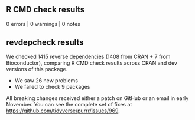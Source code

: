 ## R CMD check results

0 errors | 0 warnings | 0 notes

## revdepcheck results

We checked 1415 reverse dependencies (1408 from CRAN + 7 from Bioconductor), comparing R CMD check results across CRAN and dev versions of this package.

 * We saw 26 new problems
 * We failed to check 9 packages

All breaking changes received either a patch on GitHub or an email in early November. You can see the complete set of fixes at https://github.com/tidyverse/purrr/issues/969.

